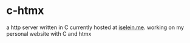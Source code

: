 # c-htmx

a http server written in C currently hosted at [iselein.me](https://iselein.me).
working on my personal website with C and htmx
